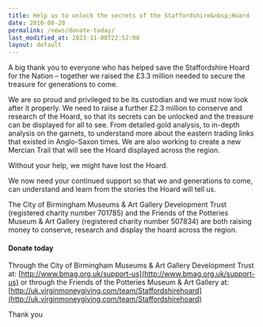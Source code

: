 ```yaml
---
title: Help us to unlock the secrets of the Staffordshire&nbsp;Hoard
date: 2010-08-20
permalink: /news/donate-today/
last_modified_at: 2023-11-08T22:52:08
layout: default
---
```

A big thank you to everyone who has helped save the Staffordshire Hoard for the Nation – together we raised the £3.3 million needed to secure the treasure for generations to come.

We are so proud and privileged to be its custodian and we must now look after it properly. We need to raise a further £2.3 million to conserve and research of the Hoard, so that its secrets can be unlocked and the treasure can be displayed for all to see. From detailed gold analysis, to in-depth analysis on the garnets, to understand more about the eastern trading links that existed in Anglo-Saxon times. We are also working to create a new Mercian Trail that will see the Hoard displayed across the region.

Without your help, we might have lost the Hoard.

We now need your continued support so that we and generations to come, can understand and learn from the stories the Hoard will tell us.

The City of Birmingham Museums &amp; Art Gallery Development Trust (registered charity number 701785) and the Friends of the Potteries Museum &amp; Art Gallery (registered charity number 507834) are both raising money to conserve, research and display the hoard across the region.

#### Donate today

Through the City of Birmingham Museums &amp; Art Gallery Development Trust at: [http://www.bmag.org.uk/support-us](http://www.bmag.org.uk/support-us) or through the Friends of the Potteries Museum &amp; Art Gallery at: [http://uk.virginmoneygiving.com/team/Staffordshirehoard](http://uk.virginmoneygiving.com/team/Staffordshirehoard)

Thank you
